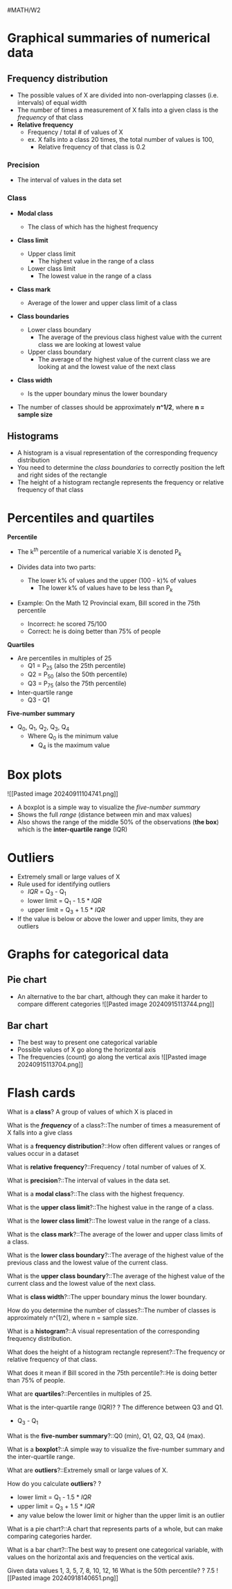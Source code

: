 #MATH/W2
# Graphical summaries of numerical data

## Frequency distribution

- The possible values of X are divided into non-overlapping classes (i.e. intervals) of equal width
- The number of times a measurement of X falls into a given class is the *frequency* of that class
- **Relative frequency**
	- Frequency / total # of values of X
	- ex. X falls into a class 20 times, the total number of values is 100,
		- Relative frequency of that class is 0.2 

### Precision

- The interval of values in the data set
### Class

- **Modal class**
	- The class of which has the highest frequency
- **Class limit**
	- Upper class limit
		- The highest value in the range of a class
	- Lower class limit
		- The lowest value in the range of a class
- **Class mark**
	- Average of the lower and upper class limit of a class
- **Class boundaries**
	- Lower class boundary
		- The average of the previous class highest value with the current class we are looking at lowest value
	- Upper class boundary
		- The average of the highest value of the current class we are looking at and the lowest value of the next class
- **Class width**
	- Is the upper boundary minus the lower boundary

- The number of classes should be approximately **n^1/2**, where **n = sample size**

## Histograms

- A histogram is a visual representation of the corresponding frequency distribution
- You need to determine the *class boundaries* to correctly position the left and right sides of the rectangle
- The height of a histogram rectangle represents the frequency or relative frequency of that class

# Percentiles and quartiles

**Percentile**
- The k$^t$$^h$ percentile of a numerical variable X is denoted P$_k$ 
- Divides data into two parts:
	- The lower k% of values and the upper (100 - k)% of values
		- The lower k% of values have to be less than P$_k$

- Example: On the Math 12 Provincial exam, Bill scored in the 75th percentile
	- Incorrect: he scored 75/100
	- Correct: he is doing better than 75% of people

**Quartiles**
- Are percentiles in multiples of 25
	- Q1 = P$_2$$_5$ (also the 25th percentile)
	- Q2 = P$_5$$_0$ (also the 50th percentile)
	- Q3 = P$_7$$_5$ (also the 75th percentile)
- Inter-quartile range
	- Q3 - Q1

**Five-number summary**
- Q$_0$, Q$_1$, Q$_2$, Q$_3$, Q$_4$
	- Where Q$_0$ is the minimum value
		- Q$_4$ is the maximum value

# Box plots

![[Pasted image 20240911104741.png]]
- A boxplot is a simple way to visualize the *five-number summary*
- Shows the full *range* (distance between min and max values)
- Also shows the range of the middle 50% of the observations (**the box**) which is the **inter-quartile range** (IQR)

# Outliers

- Extremely small or large values of X
- Rule used for identifying outliers
	- *IQR* = Q$_3$ - Q$_1$ 
	- lower limit = Q$_1$ - 1.5 * *IQR*
	- upper limit = Q$_3$ + 1.5 * *IQR*
- If the value is below or above the lower and upper limits, they are outliers
# Graphs for categorical data

## Pie chart

- An alternative to the bar chart, although they can make it harder to compare different categories
![[Pasted image 20240915113744.png]]
## Bar chart

- The best way to present one categorical variable 
- Possible values of X go along the horizontal axis
- The frequencies (count) go along the vertical axis
![[Pasted image 20240915113704.png]]





# Flash cards

What is a **class**? A group of values of which X is placed in

What is the ***frequency*** of a class?::The number of times a measurement of X falls into a give class

What is a **frequency distribution**?::How often different values or ranges of values occur in a dataset

What is **relative frequency**?::Frequency / total number of values of X.

What is **precision**?::The interval of values in the data set.

What is a **modal class**?::The class with the highest frequency.

What is the **upper class limit**?::The highest value in the range of a class.

What is the **lower class limit**?::The lowest value in the range of a class.

What is the **class mark**?::The average of the lower and upper class limits of a class.

What is the **lower class boundary**?::The average of the highest value of the previous class and the lowest value of the current class.

What is the **upper class boundary**?::The average of the highest value of the current class and the lowest value of the next class.

What is **class width**?::The upper boundary minus the lower boundary.

How do you determine the number of classes?::The number of classes is approximately n^(1/2), where n = sample size.

What is a **histogram**?::A visual representation of the corresponding frequency distribution.

What does the height of a histogram rectangle represent?::The frequency or relative frequency of that class.

What does it mean if Bill scored in the 75th percentile?::He is doing better than 75% of people.

What are **quartiles**?::Percentiles in multiples of 25.

What is the inter-quartile range (IQR)?
?
The difference between Q3 and Q1.
- Q$_3$ - Q$_1$

What is the **five-number summary**?::Q0 (min), Q1, Q2, Q3, Q4 (max).

What is a **boxplot**?::A simple way to visualize the five-number summary and the inter-quartile range.

What are **outliers**?::Extremely small or large values of X.

How do you calculate **outliers**?
?
- lower limit = Q$_1$ - 1.5 * *IQR*
- upper limit = Q$_3$ + 1.5 * *IQR*
- any value below the lower limit or higher than the upper limit is an outlier

What is a pie chart?::A chart that represents parts of a whole, but can make comparing categories harder.

What is a bar chart?::The best way to present one categorical variable, with values on the horizontal axis and frequencies on the vertical axis.

Given data values 1, 3, 5, 7, 8, 10, 12, 16
What is the 50th percentile?
?
7.5
![[Pasted image 20240918140651.png]]